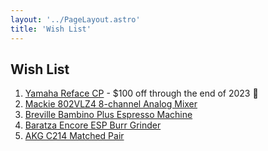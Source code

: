 ```yaml
---
layout: '../PageLayout.astro'
title: 'Wish List'
---
```


## Wish List

1. [Yamaha Reface CP](https://www.sweetwater.com/store/detail/RefaceCP--yamaha-reface-cp-electric-piano-synthesizer) - $100 off through the end of 2023 🎅
1. [Mackie 802VLZ4 8-channel Analog Mixer](https://www.sweetwater.com/store/detail/802VLZ4--mackie-802vlz4-8-channel-mixer)
1. [Breville Bambino Plus Espresso Machine](https://www.amazon.com/Breville-BES500BSS-Bambino-Espresso-Stainless/dp/B08ZK13CJN/ref=sr_1_3?crid=2XCUYNXI62369&keywords=bambino%2Bplus&qid=1700573233&sprefix=bambino%2Bplus%2Caps%2C134&sr=8-3&th=1)
1. [Baratza Encore ESP Burr Grinder](https://www.amazon.com/Baratza-Encore-Electric-Coffee-Grinder/dp/B0BW272XCV/ref=sr_1_1?crid=IM2JRAIQTRUR&keywords=baratza%2Bencore%2Besp&qid=1700573316&sprefix=baratza%2Caps%2C112&sr=8-1&th=1)
1. [AKG C214 Matched Pair](https://www.sweetwater.com/store/detail/C214ST--akg-c-214-matched-stereo-pair)
